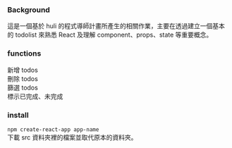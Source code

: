 ### Background

這是一個基於 huli 的程式導師計畫所產生的相關作業，主要在透過建立一個基本的 todolist 來熟悉 React 及理解 component、props、state 等重要概念。

### functions

新增 todos  
刪除 todos  
篩選 todos  
標示已完成、未完成

### install

`npm create-react-app app-name`  
下載 src 資料夾裡的檔案並取代原本的資料夾。
